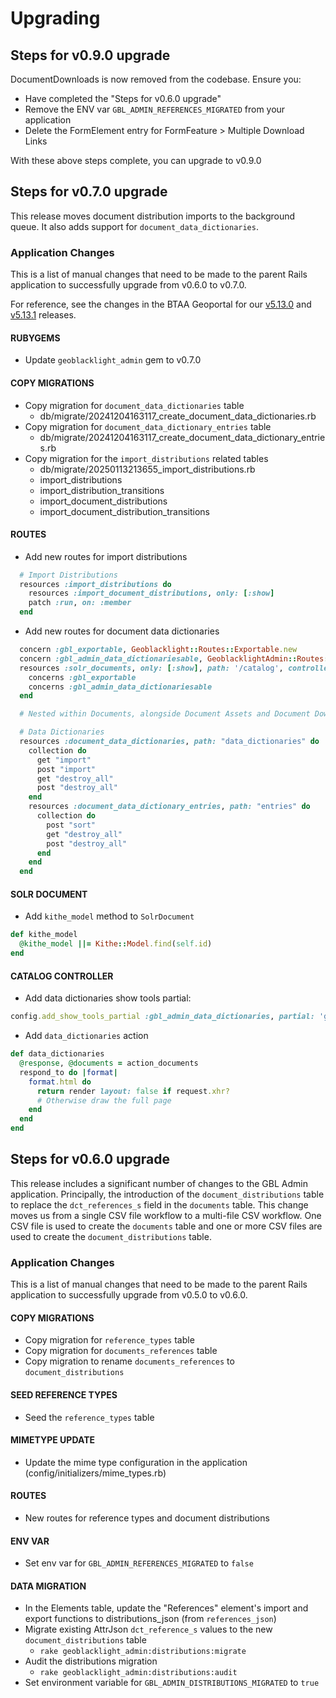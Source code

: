 # Upgrading

## Steps for v0.9.0 upgrade

DocumentDownloads is now removed from the codebase. Ensure you:

* Have completed the "Steps for v0.6.0 upgrade"
* Remove the ENV var `GBL_ADMIN_REFERENCES_MIGRATED` from your application
* Delete the FormElement entry for FormFeature > Multiple Download Links

With these above steps complete, you can upgrade to v0.9.0

## Steps for v0.7.0 upgrade

This release moves document distribution imports to the background queue. It also adds support for `document_data_dictionaries`.

### Application Changes

This is a list of manual changes that need to be made to the parent Rails application to successfully upgrade from v0.6.0 to v0.7.0.

For reference, see the changes in the BTAA Geoportal for our [v5.13.0](https://github.com/geobtaa/geoportal/commit/597fbe33627cbce3706b8a3b4da706069d55146b) and [v5.13.1](https://github.com/geobtaa/geoportal/commit/cd638442af6a52b3b4ba17d3b040f7dc9c9d87b2) releases.

#### RUBYGEMS

* Update `geoblacklight_admin` gem to v0.7.0

#### COPY MIGRATIONS

* Copy migration for `document_data_dictionaries` table
  * db/migrate/20241204163117_create_document_data_dictionaries.rb  
* Copy migration for `document_data_dictionary_entries` table
  * db/migrate/20241204163117_create_document_data_dictionary_entries.rb
* Copy migration for the `import_distributions` related tables
  * db/migrate/20250113213655_import_distributions.rb
  * import_distributions
  * import_distribution_transitions
  * import_document_distributions
  * import_document_distribution_transitions
  

#### ROUTES

* Add new routes for import distributions

```ruby
  # Import Distributions
  resources :import_distributions do
    resources :import_document_distributions, only: [:show]
    patch :run, on: :member
  end
```

* Add new routes for document data dictionaries

```ruby
  concern :gbl_exportable, Geoblacklight::Routes::Exportable.new
  concern :gbl_admin_data_dictionariesable, GeoblacklightAdmin::Routes::DataDictionariesable.new
  resources :solr_documents, only: [:show], path: '/catalog', controller: 'catalog' do
    concerns :gbl_exportable
    concerns :gbl_admin_data_dictionariesable
  end
```

```ruby
  # Nested within Documents, alongside Document Assets and Document Downloads, etc.

  # Data Dictionaries
  resources :document_data_dictionaries, path: "data_dictionaries" do
    collection do
      get "import"
      post "import"
      get "destroy_all"
      post "destroy_all"
    end
    resources :document_data_dictionary_entries, path: "entries" do
      collection do
        post "sort"
        get "destroy_all"
        post "destroy_all"
      end
    end
  end
```

#### SOLR DOCUMENT

* Add `kithe_model` method to `SolrDocument`

```ruby
def kithe_model
  @kithe_model ||= Kithe::Model.find(self.id)
end
```

#### CATALOG CONTROLLER

* Add data dictionaries show tools partial:

```ruby
config.add_show_tools_partial :gbl_admin_data_dictionaries, partial: 'gbl_admin_data_dictionaries', if: proc { |_context, _config, options| options[:document] && options[:document]&.kithe_model&.document_data_dictionaries&.present? }
```

* Add `data_dictionaries` action

```ruby
def data_dictionaries
  @response, @documents = action_documents
  respond_to do |format|
    format.html do
      return render layout: false if request.xhr?
      # Otherwise draw the full page
    end
  end
end
```

## Steps for v0.6.0 upgrade

This release includes a significant number of changes to the GBL Admin application. Principally, the introduction of the `document_distributions` table to replace the `dct_references_s` field in the `documents` table. This change moves us from a single CSV file workflow to a multi-file CSV workflow. One CSV file is used to create the `documents` table and one or more CSV files are used to create the `document_distributions` table.

### Application Changes

This is a list of manual changes that need to be made to the parent Rails application to successfully upgrade from v0.5.0 to v0.6.0.

#### COPY MIGRATIONS

* Copy migration for `reference_types` table
* Copy migration for `documents_references` table
* Copy migration to rename `documents_references` to `document_distributions`

#### SEED REFERENCE TYPES

* Seed the `reference_types` table

#### MIMETYPE UPDATE

* Update the mime type configuration in the application (config/initializers/mime_types.rb)

#### ROUTES

* New routes for reference types and document distributions

#### ENV VAR

* Set env var for `GBL_ADMIN_REFERENCES_MIGRATED` to `false`

#### DATA MIGRATION

* In the Elements table, update the "References" element's import and export functions to distributions_json (from `references_json`)
* Migrate existing AttrJson `dct_reference_s` values to the new `document_distributions` table
  * `rake geoblacklight_admin:distributions:migrate`
* Audit the distributions migration
  * `rake geoblacklight_admin:distributions:audit`
* Set environment variable for `GBL_ADMIN_DISTRIBUTIONS_MIGRATED` to `true`
